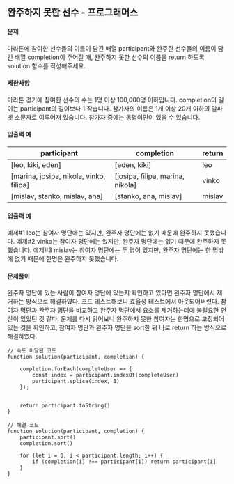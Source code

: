 ## 완주하지 못한 선수 - 프로그래머스
#### 문제
마라톤에 참여한 선수들의 이름이 담긴 배열 participant와 완주한 선수들의 이름이 담긴 배열 completion이 주어질 때, 완주하지 못한 선수의 이름을 return 하도록 solution 함수를 작성해주세요.

#### 제한사항
마라톤 경기에 참여한 선수의 수는 1명 이상 100,000명 이하입니다.
completion의 길이는 participant의 길이보다 1 작습니다.
참가자의 이름은 1개 이상 20개 이하의 알파벳 소문자로 이루어져 있습니다.
참가자 중에는 동명이인이 있을 수 있습니다.

#### 입출력 예
| participant |completion | return |
|--------|--------|-----|
|[leo, kiki, eden]|	[eden, kiki]	|leo|
|[marina, josipa, nikola, vinko, filipa]	|[josipa, filipa, marina, nikola]|	vinko|
|[mislav, stanko, mislav, ana]|	[stanko, ana, mislav]|	mislav|

#### 입출력 예
예제#1
leo는 참여자 명단에는 있지만, 완주자 명단에는 없기 때문에 완주하지 못했습니다.
예제#2
vinko는 참여자 명단에는 있지만, 완주자 명단에는 없기 때문에 완주하지 못했습니다.
예제#3
mislav는 참여자 명단에는 두 명이 있지만, 완주자 명단에는 한 명밖에 없기 때문에 한명은 완주하지 못했습니다.
#### 문제풀이
완주자 명단에 있는 사람이 참여자 명단에 있는지 확인하고 있다면 완주자 명단에서 제거하는 방식으로 해결하였다. 
코드 테스트해보니 효율성 테스트에서 아웃되어버렸다. 참여자 명단과 완주자 명단을 비교하고 완주자 명단에서 요소를 제거하는데에 불필요한 연산이 있었던 것 같다. 문제를 다시 읽어보니 완주하지 못한 참여자는 한명으로 고정되어 있는 것을 확인하고, 참여자 명단과 완주자 명단을 sort한 뒤 바로 return 하는 방식으로 해결하였다.

```
// 속도 미달된 코드
function solution(participant, completion) {

    completion.forEach(completeUser => {
        const index = participant.indexOf(completeUser)
        participant.splice(index, 1)
    });


    return participant.toString()
}

// 해결 코드
function solution(participant, completion) {
    participant.sort()
    completion.sort()

    for (let i = 0; i < participant.length; i++) {
        if (completion[i] !== participant[i]) return participant[i]
    }
}
```
